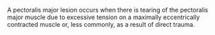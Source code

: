 A pectoralis major lesion occurs when there is tearing of the pectoralis major muscle due to excessive tension on a maximally eccentrically contracted muscle or, less commonly, as a result of direct trauma.
